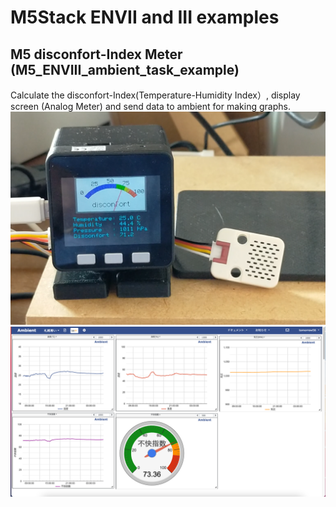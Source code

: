 # M5Stack ENVII and III examples

## M5 disconfort-Index Meter (M5_ENVIII_ambient_task_example)
Calculate the disconfort-Index(Temperature-Humidity Index）, display screen (Analog Meter) and send data to ambient for making graphs.
![](img/M5UnconfortableMeter.png)
![](img/ambient.png)


